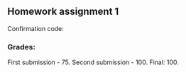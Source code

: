 ## Homework assignment 1

Confirmation code: 

### Grades:
First submission - 75.
Second submission - 100.
Final: 100.